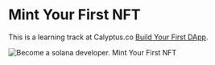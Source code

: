 # Mint Your First NFT

This is a learning track at Calyptus.co [Build Your First DApp](https://calyptus.co/courses/4-building-your-first-dapp/).

![Become a solana developer. Mint Your First NFT](build-first-dapp.avif)
